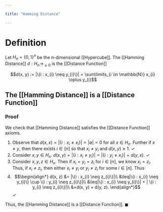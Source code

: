 ```yaml
---

title: "Hamming Distance"

---
```

# Definition
Let $H_{n} = \{0, 1\}^{n}$ be the $n$-dimensional [[Hypercube]]. The [[Hamming Distance]] $d: H_{n} \to_{\geq 0}$ is the [[Distance Function]]

$$d(x, y) := |\{i : x_{i} \neq y_{i}\}| = \sum\limits_{i \in \mathbb{N}} x_{i} \oplus y_{i}$$

## The [[Hamming Distance]] is a [[Distance Function]]
### Proof
We check that [[Hamming Distance]] satisfies the [[Distance Function]] axioms.
1. Observe that $d(x, x) = |\{i : x_{i} \neq x_{i}\}| = |\emptyset| = 0$ for all $x \in H_{n}$. Further if $x \neq y$, then there exists $i \in [n]$ so that $x_{i} \neq y_{i}$ and $d(x, y) \geq 1$. $\checkmark$
2. Consider $x, y \in H_{n}$. $d(x, y) = |\{i : x_{i} \neq y_{i}\}| = |\{i : y_{i} \neq x_{i}\}| = d(y, x)$. $\checkmark$
3. Consider $x, y, z \in H_{n}$. Then if $x_{i} = y_{i} = z_{i}$ for $i \in [n]$, we know $x_{i} = z_{i}$. Thus, if $x_{i} \neq z_{i}$, then either $x_{i} \neq y_{i}$ or $y_{i} \neq z_{i}$ for some $i  \in [n]$. Thus 
4. $$\begin{align*}
d(x, z) &= |\{i : x_{i} \neq z_{i}\}|\\
&\leq|\{i : x_{i} \neq y_{i}\} \cup \{i : y_{i} \neq z_{i}\}|\\
&\leq|\{i : x_{i} \neq y_{i}\}| + | \{i : y_{i} \neq z_{i}\}|\\
&=d(x, y) + d(y, z).
\end{align*}$$ $\checkmark$

Thus, the [[Hamming Distance]] is a [[Distance Function]]. $\blacksquare$
